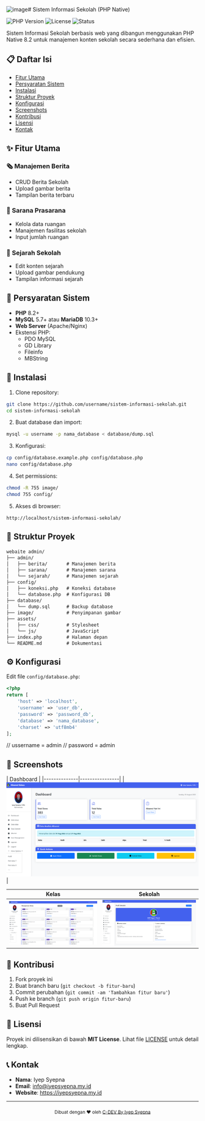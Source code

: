 <img width="1920" height="1080" alt="image" src="https://github.com/user-attachments/assets/4724d231-9510-4a1e-8cec-50406538b714" /># Sistem Informasi Sekolah (PHP Native)

![PHP Version](https://img.shields.io/badge/PHP-8.2+-brightgreen)
![License](https://img.shields.io/badge/License-MIT-blue)
![Status](https://img.shields.io/badge/Status-Active-brightgreen)

Sistem Informasi Sekolah berbasis web yang dibangun menggunakan PHP Native 8.2 untuk manajemen konten sekolah secara sederhana dan efisien.

## 📋 Daftar Isi
- [Fitur Utama](#✨-fitur-utama)
- [Persyaratan Sistem](#🔧-persyaratan-sistem)
- [Instalasi](#🚀-instalasi)
- [Struktur Proyek](#📂-struktur-proyek)
- [Konfigurasi](#⚙️-konfigurasi)
- [Screenshots](#📸-screenshots)
- [Kontribusi](#🤝-kontribusi)
- [Lisensi](#📜-lisensi)
- [Kontak](#📞-kontak)

## ✨ Fitur Utama

### 🗞️ Manajemen Berita
- CRUD Berita Sekolah
- Upload gambar berita
- Tampilan berita terbaru

### 🏫 Sarana Prasarana
- Kelola data ruangan
- Manajemen fasilitas sekolah
- Input jumlah ruangan

### 📜 Sejarah Sekolah
- Edit konten sejarah
- Upload gambar pendukung
- Tampilan informasi sejarah

## 🔧 Persyaratan Sistem

- **PHP** 8.2+
- **MySQL** 5.7+ atau **MariaDB** 10.3+
- **Web Server** (Apache/Nginx)
- Ekstensi PHP:
  - PDO MySQL
  - GD Library
  - Fileinfo
  - MBString

## 🚀 Instalasi

1. Clone repository:
```bash
git clone https://github.com/username/sistem-informasi-sekolah.git
cd sistem-informasi-sekolah
```

2. Buat database dan import:
```bash
mysql -u username -p nama_database < database/dump.sql
```

3. Konfigurasi:
```bash
cp config/database.example.php config/database.php
nano config/database.php
```

4. Set permissions:
```bash
chmod -R 755 image/
chmod 755 config/
```

5. Akses di browser:
```
http://localhost/sistem-informasi-sekolah/
```

## 📂 Struktur Proyek

```
webaite admin/
├── admin/
│   ├── berita/       # Manajemen berita
│   ├── sarana/       # Manajemen sarana
│   └── sejarah/      # Manajemen sejarah
├── config/
│   ├── koneksi.php   # Koneksi database
│   └── database.php  # Konfigurasi DB
├── database/
│   └── dump.sql      # Backup database
├── image/            # Penyimpanan gambar
├── assets/
│   ├── css/          # Stylesheet
│   └── js/           # JavaScript
├── index.php         # Halaman depan
└── README.md         # Dokumentasi
```

## ⚙️ Konfigurasi

Edit file `config/database.php`:

```php
<?php
return [
    'host' => 'localhost',
    'username' => 'user_db',
    'password' => 'password_db',
    'database' => 'nama_database',
    'charset' => 'utf8mb4'
];
```

// ussername = admin
// password = admin

## 📸 Screenshots

| Dashboard |
|--------------|----------------|
| ![Admin](img/dashboard.png) | 

| Kelas | Sekolah |
|-----------------|----------------|
| ![kelas](img/kelas.png) | ![sekolah](img/sekolah.png) |

## 🤝 Kontribusi

1. Fork proyek ini
2. Buat branch baru (`git checkout -b fitur-baru`)
3. Commit perubahan (`git commit -am 'Tambahkan fitur baru'`)
4. Push ke branch (`git push origin fitur-baru`)
5. Buat Pull Request

## 📜 Lisensi

Proyek ini dilisensikan di bawah **MIT License**. Lihat file [LICENSE](LICENSE) untuk detail lengkap.

## 📞 Kontak

- **Nama**: Iyep Syepna
- **Email**: info@iyepsyepna.my.id
- **Website**: https://iyepsyepna.my.id


---

<div align="center">
  <sub>Dibuat dengan ❤️ oleh <a href="https://github.com/username">C-DEV By Iyep Syepna</a></sub>
</div>
